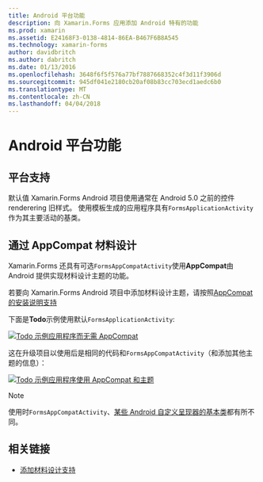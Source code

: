 ```yaml
---
title: Android 平台功能
description: 向 Xamarin.Forms 应用添加 Android 特有的功能
ms.prod: xamarin
ms.assetid: E24168F3-0138-4814-86EA-B467F6B8A545
ms.technology: xamarin-forms
author: davidbritch
ms.author: dabritch
ms.date: 01/13/2016
ms.openlocfilehash: 3648f6f5f576a77bf7887668352c4f3d11f3906d
ms.sourcegitcommit: 945df041e2180cb20af08b83cc703ecd1aedc6b0
ms.translationtype: MT
ms.contentlocale: zh-CN
ms.lasthandoff: 04/04/2018
---
```

# <a name="android-platform-features"></a>Android 平台功能

## <a name="platform-support"></a>平台支持

默认值 Xamarin.Forms Android 项目使用通常在 Android 5.0 之前的控件 renderering 旧样式。 使用模板生成的应用程序具有`FormsApplicationActivity`作为其主要活动的基类。

## <a name="material-design-via-appcompat"></a>通过 AppCompat 材料设计

Xamarin.Forms 还具有可选`FormsAppCompatActivity`使用**AppCompat**由 Android 提供实现材料设计主题的功能。

若要向 Xamarin.Forms Android 项目中添加材料设计主题，请按照[AppCompat 的安装说明支持](appcompat.md)

下面是**Todo**示例使用默认`FormsApplicationActivity`:

[![](images/before-appcompat-sml.png "Todo 示例应用程序而无需 AppCompat")](images/before-appcompat.png#lightbox "没有 AppCompat Todo 示例应用程序")

这在升级项目以使用后是相同的代码和`FormsAppCompatActivity`（和添加其他主题的信息）：

[![](images/post-appcompat-sml.png "Todo 示例应用程序使用 AppCompat 和主题")](images/post-appcompat.png#lightbox "Todo 示例应用程序使用 AppCompat 和主题")

> [!NOTE]
> 使用时`FormsAppCompatActivity`、[某些 Android 自定义呈现器的基本类](~/xamarin-forms/app-fundamentals/custom-renderer/renderers.md)都有所不同。


## <a name="related-links"></a>相关链接

- [添加材料设计支持](appcompat.md)
